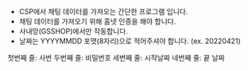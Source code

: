 - CSP에서 채팅 데이터를 가져오는 간단한 프로그램 입니다.
- 채팅 데이터를 가져오기 위해 홈넷 인증을 해야 합니다.
- 사내망(GSSHOP)에서만 작동합니다.
- 날짜는 YYYYMMDD 포맷(8자리)으로 적어주셔야 합니다. (ex. 20220421)

첫번째 줄: 사번
두번째 줄: 비밀번호
세번째 줄: 시작날짜
네번째 줄: 끝 날짜
